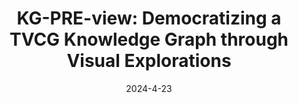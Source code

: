 ---
title: "KG-PRE-view: Democratizing a TVCG Knowledge Graph through Visual Explorations"
collection: publications
category: paper
permalink: /publication/kg_preview
# excerpt: 'PhraseMap: Attention-based keyphrases recommendation for information seeking'
date: 2024-4-23
paperurl: 'http://yameitu.github.io/files/KG_preview.pdf'
slidesurl: 'http://yameitu.github.io/files/KG_preview_slides.pdf'
venue: "2024 IEEE 17th Pacific Visualization Conference (PacificVis)"
---